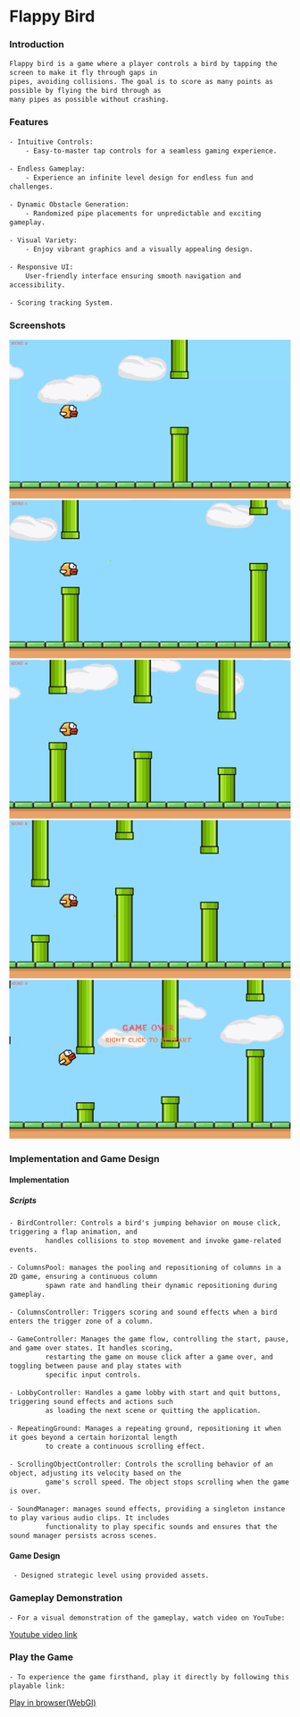 # Flappy Bird

### Introduction
    Flappy bird is a game where a player controls a bird by tapping the screen to make it fly through gaps in
    pipes, avoiding collisions. The goal is to score as many points as possible by flying the bird through as
    many pipes as possible without crashing.

### Features
    - Intuitive Controls:
        - Easy-to-master tap controls for a seamless gaming experience.

    - Endless Gameplay:
        - Experience an infinite level design for endless fun and challenges.

    - Dynamic Obstacle Generation:
        - Randomized pipe placements for unpredictable and exciting gameplay.

    - Visual Variety:
        - Enjoy vibrant graphics and a visually appealing design.
        
    - Responsive UI:
        User-friendly interface ensuring smooth navigation and accessibility.
        
    - Scoring tracking System.
    
### Screenshots

   ![1](./Screenshots/1.png)
   ![2](./Screenshots/2.png)
   ![3](./Screenshots/3.png)
   ![4](./Screenshots/4.png)
   ![5](./Screenshots/5.png)

   
### Implementation and Game Design
#### Implementation
##### Scripts
    - BirdController: Controls a bird's jumping behavior on mouse click, triggering a flap animation, and
             handles collisions to stop movement and invoke game-related events.
    
    - ColumnsPool: manages the pooling and repositioning of columns in a 2D game, ensuring a continuous column 
             spawn rate and handling their dynamic repositioning during gameplay.
                  
    - ColumnsController: Triggers scoring and sound effects when a bird enters the trigger zone of a column.
    
    - GameController: Manages the game flow, controlling the start, pause, and game over states. It handles scoring,
             restarting the game on mouse click after a game over, and toggling between pause and play states with 
             specific input controls.
    
    - LobbyController: Handles a game lobby with start and quit buttons, triggering sound effects and actions such 
             as loading the next scene or quitting the application.

    - RepeatingGround: Manages a repeating ground, repositioning it when it goes beyond a certain horizontal length
             to create a continuous scrolling effect.
             
    - ScrollingObjectController: Controls the scrolling behavior of an object, adjusting its velocity based on the 
             game's scroll speed. The object stops scrolling when the game is over.

    - SoundManager: manages sound effects, providing a singleton instance to play various audio clips. It includes 
             functionality to play specific sounds and ensures that the sound manager persists across scenes.
             
 #### Game Design
     - Designed strategic level using provided assets.
    
### Gameplay Demonstration
    - For a visual demonstration of the gameplay, watch video on YouTube:
 [Youtube video link](https://youtu.be/AiR1l4ESMho)

### Play the Game
    - To experience the game firsthand, play it directly by following this playable link:
[Play in browser(WebGl)](https://rahul-pargi.itch.io/flappy-bird)
 
